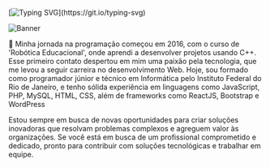 [![Typing SVG](https://readme-typing-svg.demolab.com?font=Fira+Code&pause=1000&color=6E99CA&background=FF000000&center=true&width=435&lines=Hello%2C+I'm+Erick+Porto.;Nice+to+meet+you!;Welcome+to+my+GitHub+profile.)](https://git.io/typing-svg)

![Banner](https://github.com/user-attachments/assets/81c02547-da10-4bab-abad-e27f83c4f427)

💬 Minha jornada na programação começou em 2016, com o curso de 'Robótica Educacional', onde aprendi a desenvolver projetos usando C++. Esse primeiro contato despertou em mim uma paixão pela tecnologia, que me levou a seguir carreira no desenvolvimento Web. Hoje, sou formado como programador júnior e técnico em Informática pelo Instituto Federal do Rio de Janeiro, e tenho sólida experiência em linguagens como JavaScript, PHP, MySQL, HTML, CSS, além de frameworks como ReactJS, Bootstrap e WordPress 

Estou sempre em busca de novas oportunidades para criar soluções inovadoras que resolvam problemas complexos e agreguem valor às organizações. Se você está em busca de um profissional comprometido e dedicado, pronto para contribuir com soluções tecnológicas e trabalhar em equipe.

<!--
**Erick-Porto/Erick-Porto** is a ✨ _special_ ✨ repository because its `README.md` (this file) appears on your GitHub profile.

Here are some ideas to get you started:

- 🔭 I’m currently working on ...
- 🌱 I’m currently learning ...
- 👯 I’m looking to collaborate on ...
- 🤔 I’m looking for help with ...
- 💬 Ask me about ...
- 📫 How to reach me: ...
- 😄 Pronouns: ...
- ⚡ Fun fact: ...
-->
